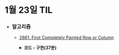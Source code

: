 # 1월 23일 TIL

* ### 알고리즘

    * [2661. First Completely Painted Row or Column](https://leetcode.com/problems/first-completely-painted-row-or-column/description/)
    
      <details>
      <summary><strong>코드 - 구현(37분)</strong></summary>

        ```java

            class Solution {
                public int firstCompleteIndex(int[] arr, int[][] mat) {
                    Map<Integer, Integer> indices = new HashMap<>();
                    for(int i=0 ; i<arr.length ; i++)
                        indices.put(arr[i], i);

                    int n = mat.length, m = mat[0].length;
                    Map<Integer, int[]> point = new HashMap<>();
                    for(int i=0 ; i<n ; i++){
                        for(int j=0 ; j<m ; j++){
                            point.put(mat[i][j], new int[]{i, j});
                        }
                    }

                    int[] countRow = new int[n];
                    int[] countCol = new int[m];

                    int answer = 0;

                    for(int i=0 ; i<arr.length ; i++){
                        int[] p = point.get(arr[i]);

                        countRow[p[0]]++;
                        countCol[p[1]]++;

                        if(countRow[p[0]] == m || countCol[p[1]] == n){
                            answer = i;
                            break;
                        }
                    }

                    return answer;
                }
            }


        ```

    </details>
